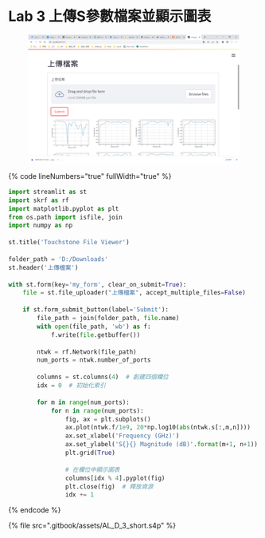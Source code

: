 # Lab 3 上傳S參數檔案並顯示圖表

<figure><img src=".gitbook/assets/image (1) (1).png" alt=""><figcaption></figcaption></figure>

{% code lineNumbers="true" fullWidth="true" %}
```python
import streamlit as st
import skrf as rf
import matplotlib.pyplot as plt
from os.path import isfile, join
import numpy as np

st.title('Touchstone File Viewer')

folder_path = 'D:/Downloads'
st.header('上傳檔案')

with st.form(key='my_form', clear_on_submit=True):
    file = st.file_uploader("上傳檔案", accept_multiple_files=False)
    
    if st.form_submit_button(label='Submit'):
        file_path = join(folder_path, file.name)
        with open(file_path, 'wb') as f:
            f.write(file.getbuffer())

        ntwk = rf.Network(file_path)
        num_ports = ntwk.number_of_ports
        
        columns = st.columns(4)  # 創建四個欄位
        idx = 0  # 初始化索引

        for m in range(num_ports):
            for n in range(num_ports):
                fig, ax = plt.subplots()
                ax.plot(ntwk.f/1e9, 20*np.log10(abs(ntwk.s[:,m,n])))
                ax.set_xlabel('Frequency (GHz)')
                ax.set_ylabel('S{}{} Magnitude (dB)'.format(m+1, n+1))
                plt.grid(True)

                # 在欄位中顯示圖表
                columns[idx % 4].pyplot(fig)
                plt.close(fig)  # 釋放資源
                idx += 1
```
{% endcode %}

{% file src=".gitbook/assets/AL_D_3_short.s4p" %}
